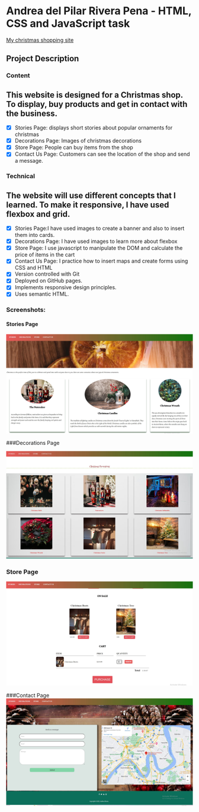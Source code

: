 # Andrea del Pilar Rivera Pena - HTML, CSS and JavaScript task

[My christmas shopping site](https://andrea-rivera.github.io/Christmas_shopping_js/index.html)

## Project Description

### Content

## This website is designed for a Christmas shop. To display, buy products and get in contact with the business.

- [x] Stories Page: displays short stories about popular ornaments for christmas
- [x] Decorations Page: Images of christmas decorations
- [x] Store Page: People can buy items from the shop
- [x] Contact Us Page: Customers can see the location of the shop and send a message.

### Technical

## The website will use different concepts that I learned. To make it responsive, I have used flexbox and grid.

- [x] Stories Page:I have used images to create a banner and also to insert them into cards.
- [x] Decorations Page: I have used images to learn more about flexbox
- [x] Store Page: I use javascript to manipulate the DOM and calculate the price of items in the cart
- [x] Contact Us Page: I practice how to insert maps and create forms using CSS and HTML
- [x] Version controlled with Git
- [x] Deployed on GitHub pages.
- [x] Implements responsive design principles.
- [x] Uses semantic HTML.

### Screenshots:

#### Stories Page

![ Stories Page ](images/screenshot_stories.JPG)

###Decorations Page

![ Decorations Page ](images/screenshot_decorations.JPG)

### Store Page
![ Store Page ](images/screenshot_stores.JPG)

###Contact Page
![ Contact Page ](images/screenshot_contact.JPG)

